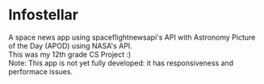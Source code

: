 # Infostellar
A space news app using spaceflightnewsapi's API with Astronomy Picture of the Day (APOD) using NASA's API.
<br>
This was my 12th grade CS Project :)
<br>
Note: This app is not yet fully developed: it has responsiveness and performace issues.
